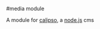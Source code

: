 [node]: http://nodejs.org
[calipso]: http://calip.so

#media module

A module for [calipso][calipso], a [node.js][node] cms
